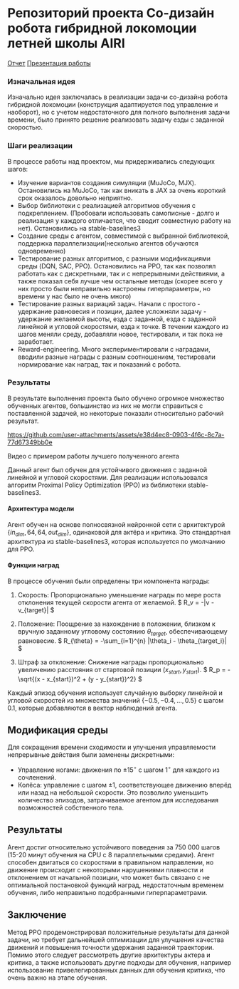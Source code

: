 # Репозиторий проекта Со-дизайн робота гибридной локомоции летней школы AIRI

[Отчет](https://docs.google.com/document/d/1tdW2XGwlyqLLGHqRc42NOWkJK84U0Exm723ULfpPi38/edit?usp=sharing)
[Презентация работы](https://docs.google.com/presentation/d/1jtNIakRO1FqaYClxj6sjHEq2X0mII-rKI4AufXIBggU/edit?usp=sharing)

### Изначальная идея
Изначально идея заключалась в реализации задачи со-дизайна робота гибридной локомоции (конструкция адаптируется под управление и наоборот), но с учетом недостаточного для полного выполнения задачи времени, было принято решение реализовать задачу езды с заданной скоростью.


### Шаги реализации
В процессе работы над проектом, мы придерживались следующих шагов:
- Изучение вариантов создания симуляции (MuJoCo, MJX). Остановились на MuJoCo, так как вникать в JAX за очень короткий срок оказалось довольно неприятно.
- Выбор библиотеки с реализацией алгоритмов обучения с подкреплением. (Пробовали использовать самописные - долго и реализация у каждого отличается, что сводит совместную работу на нет). Остановились на stable-baselines3
- Создание среды с агентом, совместимой с выбранной библиотекой, поддержка параллелизации(несколько агентов обучаются одновременно)
- Тестирование разных алгоритмов, с разными модификациями среды (DQN, SAC, PPO). Остановились на PPO, так как позволял работать как с дискретными, так и с непрерывными действиями, а также показал себя лучше чем остальные методы (скорее всего у них просто были неправильно настроены гиперпараметры, но времени у нас было не очень много)
- Тестирование разных вариаций задач. Начали с простого - удержание равновесия и позиции, далее усложняли задачу - удержание желаемой высоты, езда с заданной, езда с заданной линейной и угловой скоростями, езда к точке. В течении каждого из шагов меняли среду, добавляли новое, тестировали, и так пока не заработает.
- Reward-engineering. Много экспериментировали с наградами, вводили разные награды с разным соотношением, тестировали нормирование как наград, так и показаний с робота.


### Результаты
В результате выполнения проекта было обучено огромное множество обученных агентов, большинство из них не могли справиться с поставленной задачей, но некоторые показали относительно рабочий результат. 

https://github.com/user-attachments/assets/e38d4ec8-0903-4f6c-8c7a-77d67349bb0e

Видео с примером работы лучшего полученного агента

Данный агент был обучен для устойчивого движения с заданной линейной и угловой скоростями. Для реализации использовался алгоритм Proximal Policy Optimization (PPO) из библиотеки stable-baselines3.

#### Архитектура модели

Агент обучен на основе полносвязной нейронной сети с архитектурой $\{in_{dim}, 64, 64, out_{dim}\}$, одинаковой для актёра и критика. Это стандартная архитектура из stable-baselines3, которая используется по умолчанию для PPO.
#### Функции наград

В процессе обучения были определены три компонента награды:
1. Скорость: Пропорционально уменьшение награды по мере роста отклонения текущей скорости агента от желаемой.
   $ R_v = -|v - v_{target}| $

2. Положение: Поощрение за нахождение в положении, близком к вручную заданному угловому состоянию $\theta_{target}$, обеспечивающему равновесие.
   $ R_{\theta} = -\sum_{i=1}^{n} |\theta_i - \theta_{target_i}| $

3. Штраф за отклонение: Снижение награды пропорционально увеличению расстояния от стартовой позиции $(x_{start}, y_{start})$.
   $ R_p = -\sqrt{(x - x_{start})^2 + (y - y_{start})^2} $

Каждый эпизод обучения использует случайную выборку линейной и угловой скоростей из множества значений $\{-0.5, -0.4, ..., 0.5\}$ с шагом 0.1, которые добавляются в вектор наблюдений агента.

## Модификация среды

Для сокращения времени сходимости и улучшения управляемости непрерывные действия были заменены дискретными:
- Управление ногами: движения по $\pm15^{\circ}$ с шагом $1^{\circ}$ для каждого из сочленений.
- Колёса: управление с шагом $\pm1$, соответствующее движению вперёд или назад на небольшой скорости.
Это позволило уменьшить количество эпизодов, затрачиваемое агентом для исследования возможностей собственного тела.

## Результаты

Агент достиг относительно устойчивого поведения за 750 000 шагов (15-20 минут обучения на CPU с 8 параллельными средами). Агент способен двигаться со скоростями в правильном направлении, но движение происходит с некоторыми нарушениями плавности и отклонением от начальной позиции, что может быть связано с не оптимальной постановкой функций наград, недостаточным временем обучения, либо неправильно подобранными гиперпараметрами.

## Заключение

Метод PPO продемонстрировал положительные результаты для данной задачи, но требует дальнейшей оптимизации для улучшения качества движений и повышения точности удержания заданной траектории. Помимо этого следует рассмотреть другие архитектуры актера и критика, а также использовать другие подходы для обучения, например использование привелегированных данных для обучения критика, что очень важно на этапе обучения.



